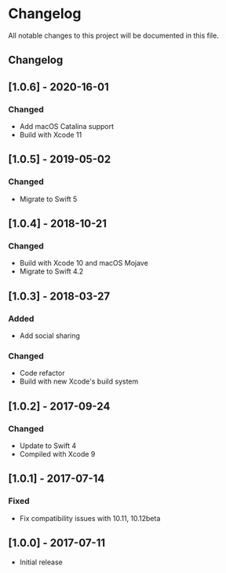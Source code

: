 # Changelog

All notable changes to this project will be documented in this file.

## Changelog

## [1.0.6] - 2020-16-01

### Changed

- Add macOS Catalina support
- Build with Xcode 11

## [1.0.5] - 2019-05-02

### Changed

- Migrate to Swift 5

## [1.0.4] - 2018-10-21

### Changed

- Build with Xcode 10 and macOS Mojave
- Migrate to Swift 4.2

## [1.0.3] - 2018-03-27

### Added

- Add social sharing

### Changed

- Code refactor
- Build with new Xcode's build system

## [1.0.2] - 2017-09-24

### Changed

- Update to Swift 4
- Compiled with Xcode 9

## [1.0.1] - 2017-07-14

### Fixed

- Fix compatibility issues with 10.11, 10.12beta

## [1.0.0] - 2017-07-11

- Initial release
